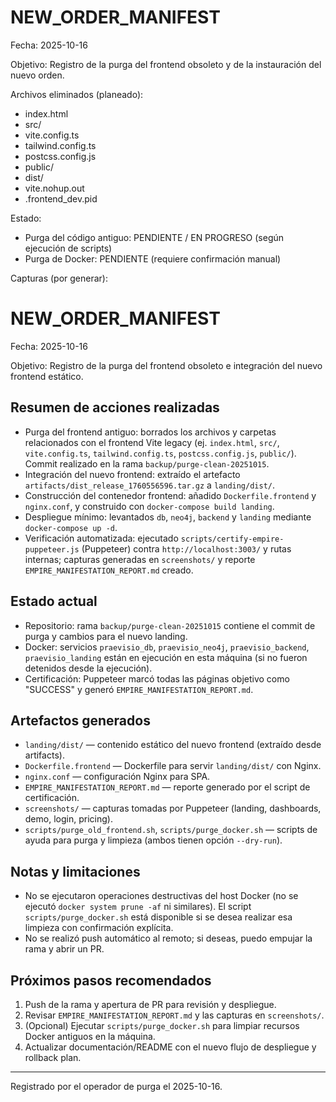# NEW_ORDER_MANIFEST

Fecha: 2025-10-16

Objetivo: Registro de la purga del frontend obsoleto y de la instauración del nuevo orden.

Archivos eliminados (planeado):

- index.html
- src/
- vite.config.ts
- tailwind.config.ts
- postcss.config.js
- public/
- dist/
- vite.nohup.out
- .frontend_dev.pid

Estado:

- Purga del código antiguo: PENDIENTE / EN PROGRESO (según ejecución de scripts)
- Purga de Docker: PENDIENTE (requiere confirmación manual)

Capturas (por generar):

# NEW_ORDER_MANIFEST

Fecha: 2025-10-16

Objetivo: Registro de la purga del frontend obsoleto e integración del nuevo frontend estático.

Resumen de acciones realizadas
--------------------------------

- Purga del frontend antiguo: borrados los archivos y carpetas relacionados con el frontend Vite legacy (ej. `index.html`, `src/`, `vite.config.ts`, `tailwind.config.ts`, `postcss.config.js`, `public/`). Commit realizado en la rama `backup/purge-clean-20251015`.
- Integración del nuevo frontend: extraído el artefacto `artifacts/dist_release_1760556596.tar.gz` a `landing/dist/`.
- Construcción del contenedor frontend: añadido `Dockerfile.frontend` y `nginx.conf`, y construido con `docker-compose build landing`.
- Despliegue mínimo: levantados `db`, `neo4j`, `backend` y `landing` mediante `docker-compose up -d`.
- Verificación automatizada: ejecutado `scripts/certify-empire-puppeteer.js` (Puppeteer) contra `http://localhost:3003/` y rutas internas; capturas generadas en `screenshots/` y reporte `EMPIRE_MANIFESTATION_REPORT.md` creado.

Estado actual
------------

- Repositorio: rama `backup/purge-clean-20251015` contiene el commit de purga y cambios para el nuevo landing.
- Docker: servicios `praevisio_db`, `praevisio_neo4j`, `praevisio_backend`, `praevisio_landing` están en ejecución en esta máquina (si no fueron detenidos desde la ejecución).
- Certificación: Puppeteer marcó todas las páginas objetivo como "SUCCESS" y generó `EMPIRE_MANIFESTATION_REPORT.md`.

Artefactos generados
--------------------

- `landing/dist/` — contenido estático del nuevo frontend (extraído desde artifacts).
- `Dockerfile.frontend` — Dockerfile para servir `landing/dist/` con Nginx.
- `nginx.conf` — configuración Nginx para SPA.
- `EMPIRE_MANIFESTATION_REPORT.md` — reporte generado por el script de certificación.
- `screenshots/` — capturas tomadas por Puppeteer (landing, dashboards, demo, login, pricing).
- `scripts/purge_old_frontend.sh`, `scripts/purge_docker.sh` — scripts de ayuda para purga y limpieza (ambos tienen opción `--dry-run`).

Notas y limitaciones
---------------------

- No se ejecutaron operaciones destructivas del host Docker (no se ejecutó `docker system prune -af` ni similares). El script `scripts/purge_docker.sh` está disponible si se desea realizar esa limpieza con confirmación explícita.
- No se realizó push automático al remoto; si deseas, puedo empujar la rama y abrir un PR.

Próximos pasos recomendados
--------------------------

1. Push de la rama y apertura de PR para revisión y despliegue.
2. Revisar `EMPIRE_MANIFESTATION_REPORT.md` y las capturas en `screenshots/`.
3. (Opcional) Ejecutar `scripts/purge_docker.sh` para limpiar recursos Docker antiguos en la máquina.
4. Actualizar documentación/README con el nuevo flujo de despliegue y rollback plan.

---

Registrado por el operador de purga el 2025-10-16.
